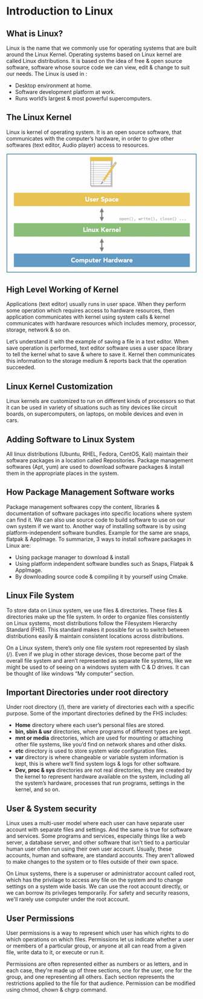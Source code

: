 # Introduction to Linux

## What is Linux?
Linux is the name that we commonly use for operating systems that are built around the Linux Kernel. Operating systems based on Linux kernel are called Linux distributions. It is based on the idea of free & open source software, software whose source code we can view, edit & change to suit our needs.
The Linux is used in :
  - Desktop environment at home.
  - Software development platform at work.
  - Runs world’s largest & most powerful supercomputers.

## The Linux Kernel
Linux is kernel of operating system. It is an open source software, that communicates with the computer’s hardware, in order to give other softwares (text editor, Audio player) access to resources.

![The Linux Kernel](The_Linux_Kernel_Working.png)

## High Level Working of Kernel
Applications (text editor) usually runs in user space. When they perform some operation which requires access to hardware resources, then application communicates with kernel using system calls & kernel communicates with hardware resources which includes memory, processor, storage, network & so on. 

Let’s understand it with the example of saving a file in a text editor. When save operation is performed, text editor software uses a user space library to tell the kernel what to save & where to save it. Kernel then communicates this information to the storage medium & reports back that the operation succeeded.


## Linux Kernel Customization
Linux kernels are customized to run on different kinds of processors so that it can be used in variety of situations such as tiny devices like circuit boards, on supercomputers, on laptops, on mobile devices and even in cars.

## Adding Software to Linux System
All linux distributions (Ubuntu, RHEL, Fedora, CentOS, Kali) maintain their software packages in a location called Repositories. Package management softwares (Apt, yum) are used to download software packages & install them in the appropriate places in the system.

## How Package Management Software works
Package management softwares copy the content, libraries &  documentation of software packages into specific locations where system can find it. We can also use source code to build software to use on our own system if we want to. Another way of installing software is by using platform-independent software bundles. Example for the same are snaps, flatpak & AppImage.
To summarize, 3 ways to install software packages in Linux are:
  - Using package manager to download & install
  - Using platform independent software bundles such as Snaps, Flatpak & AppImage.
  - By downloading source code & compiling it by yourself using Cmake.

## Linux File System
To store data on Linux system, we use files & directories. These files & directories make up the file system. In order to organize files consistently on Linux systems, most distributions follow the Filesystem Hierarchy Standard (FHS). This standard makes it possible for us to switch between distributions easily & maintain consistent locations across distributions.

On a Linux system, there’s only one file system root represented by slash (/). Even if we plug in other storage devices, those become part of the overall file system and aren’t represented as separate file systems, like we might be used to of seeing on a windows system with C & D drives. It can be thought of like windows “My computer” section.

## Important Directories under root directory
Under root directory (/), there are variety of directories each with a specific purpose. Some of the important directories defined by the FHS includes:
  - **Home** directory where each user’s personal files are stored. 
  - **bin, sbin & usr** directories, where programs of different types are kept.
  - **mnt or media** directories, which are used for mounting or attaching other file systems, like you’d find on network shares and other disks.
  - **etc** directory is used to store system wide configuration files.
  - **var** directory is where changeable or variable system information is kept, this is where we’ll find system logs & logs for other software.
  - **Dev, proc & sys** directories are not real directories, they are created by the kernel to represent hardware available on the system, including all the system’s hardware, processes that run programs, settings in the kernel, and so on.

## User & System security
Linux uses a multi-user model where each user can have separate user account with separate files and settings. And the same is true for software and services. Some programs and services, especially things like a web server, a database server, and other software that isn't tied to a particular human user often run using their own user account. Usually, these accounts, human and software, are standard accounts. They aren't allowed to make changes to the system or to files outside of their own space.

On Linux systems, there is a superuser or administrator account called root, which has the privilage to access any file on the system and to change settings on a system wide basis. We can use the root account directly, or we can borrow its privileges temporarily. For safety and security reasons, we'll rarely use computer under the root account.

## User Permissions
User permissions is a way to represent which user has which rights to do which operations on which files. Permissions let us indicate whether a user or members of a particular group, or anyone at all can read from a given file, write data to it, or execute or run it.

Permissions are often represented either as numbers or as letters, and in each case, they're made up of three sections, one for the user, one for the group, and one representing all others. Each section represents the restrictions applied to the file for that audience. Permission can be modified using chmod, chown & chgrp command.
